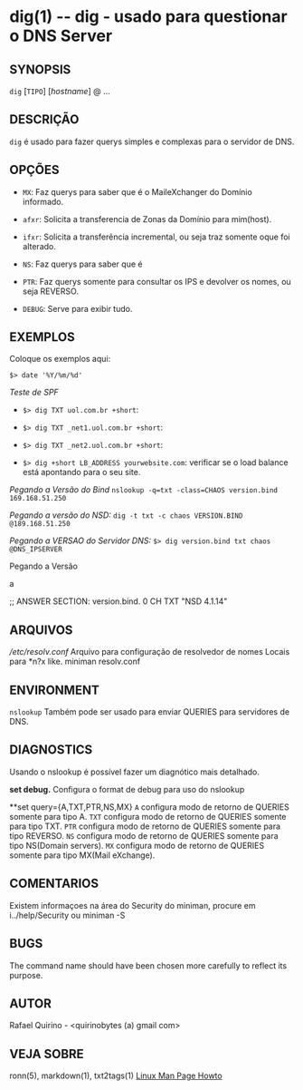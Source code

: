 dig(1) -- dig - usado para questionar o DNS Server
==================================================


SYNOPSIS
--------

`dig` [`TIPO`] [*hostname*] @*<IP-DNSSERVER>* ...

DESCRIÇÃO
---------

`dig` é usado para fazer querys simples e complexas para o servidor de DNS.

OPÇÕES
------

* `MX`:
	Faz querys para saber que é o MaileXchanger do Domínio informado.

* `afxr`:
	Solicita a transferencia de Zonas da Domínio para mim(host).


* `ifxr`:
	Solicita a transferência incremental, ou seja traz somente oque foi alterado.

* `NS`:
	Faz querys para saber que é 

* `PTR`:
	Faz querys somente para consultar os IPS e devolver os nomes, ou seja REVERSO.
* `DEBUG`:
	Serve para exibir tudo.

EXEMPLOS
--------

Coloque os exemplos aqui:

   `$> date '%Y/%m/%d'`

*Teste de SPF*

* `$> dig TXT uol.com.br +short`:

* `$> dig TXT _net1.uol.com.br +short`:

* `$> dig TXT _net2.uol.com.br +short`:

* `$> dig +short LB_ADDRESS yourwebsite.com`: verificar se o load balance está apontando para o seu site.


*Pegando a Versão do Bind*
	`nslookup -q=txt -class=CHAOS version.bind 169.168.51.250`

*Pegando a versão do NSD:*
	`dig -t txt -c chaos VERSION.BIND @189.168.51.250`

*Pegando a VERSAO do Servidor DNS:*
	`$> dig version.bind txt chaos @DNS_IPSERVER`


Pegando a Versão

a

;; ANSWER SECTION:
version.bind.           0       CH      TXT     "NSD 4.1.14"


ARQUIVOS
--------

*/etc/resolv.conf*
  Arquivo para configuração de resolvedor de nomes Locais para \*n?x like.
 miniman resolv.conf

ENVIRONMENT
-----------

`nslookup`
	Também pode ser usado para enviar QUERIES para servidores de DNS.

DIAGNOSTICS
-----------

Usando o nslookup é possível fazer um diagnótico mais detalhado.

**set debug.**
  Configura o format de debug para uso do nslookup

**set query={A,TXT,PTR,NS,MX}
  `A` configura modo de retorno de QUERIES somente para tipo A.
  `TXT` configura modo de retorno de QUERIES somente para tipo TXT.
  `PTR` configura modo de retorno de QUERIES somente para tipo REVERSO.
  `NS` configura modo de retorno de QUERIES somente para tipo NS(Domain servers).
  `MX` configura modo de retorno de QUERIES somente para tipo MX(Mail eXchange).

COMENTARIOS
-----------

Existem informaçoes na área do Security do miniman, procure em i../help/Security ou miniman -S


BUGS
----

The command name should have been chosen more carefully to reflect its
purpose.

AUTOR
-----

Rafael Quirino - <quirinobytes (a) gmail com>

VEJA SOBRE
----------

ronn(5), markdown(1), txt2tags(1) [Linux Man Page Howto](
http://www.schweikhardt.net/man_page_howto.html)
